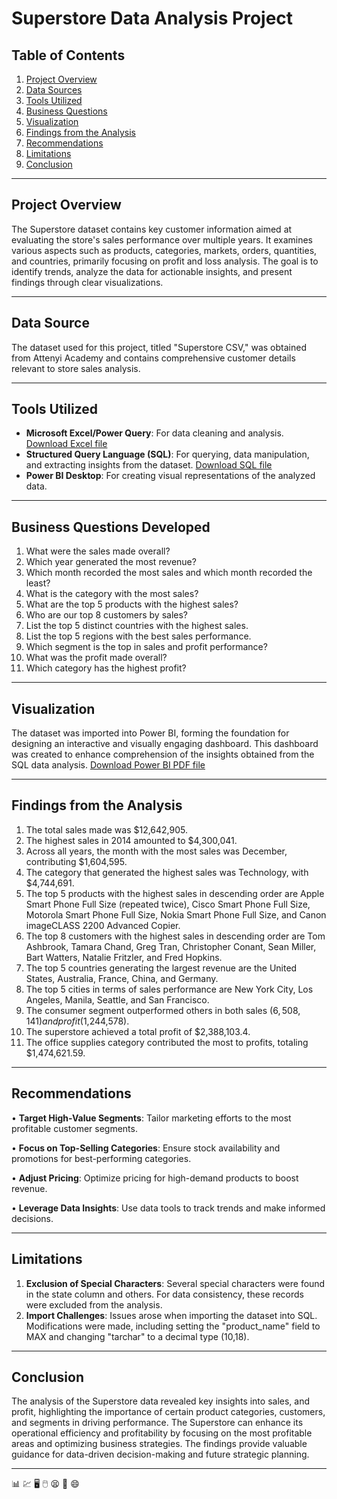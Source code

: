 # Superstore Data Analysis Project


## Table of Contents
1. [Project Overview](#project-overview)
2. [Data Sources](#data-sources)
3. [Tools Utilized](#tools)
4. [Business Questions](#exploratory-data-analysis)
5. [Visualization](#visualization)
6. [Findings from the Analysis](#insights-deep-dive)
7. [Recommendations](#recommendations)
8. [Limitations](#assumptions-and-caveats)
9. [Conclusion](#conclusion)

---

## Project Overview
The Superstore dataset contains key customer information aimed at evaluating the store's sales performance over multiple years. It examines various aspects such as products, categories, markets, orders, quantities, and countries, primarily focusing on profit and loss analysis. The goal is to identify trends, analyze the data for actionable insights, and present findings through clear visualizations.

---

## Data Source
The dataset used for this project, titled "Superstore CSV," was obtained from Attenyi Academy and contains comprehensive customer details relevant to store sales analysis.

---

## Tools Utilized
- **Microsoft Excel/Power Query**: For data cleaning and analysis. [Download Excel file]( https://github.com/user-attachments/files/17823247/SuperStores.Sales.Data.xlsx)
- **Structured Query Language (SQL)**: For querying, data manipulation, and extracting insights from the dataset. [Download SQL file](https://github.com/Kingsley-Nnamaga/Superstores-Project/blob/7c8b2ac04cd16d3ff344147808e23a35c1ae2b9b/SUPERSTORES%20SQL.sql)
- **Power BI Desktop**: For creating visual representations of the analyzed data. 

---

## Business Questions Developed
1. What were the sales made overall?  
2. Which year generated the most revenue?  
3. Which month recorded the most sales and which month recorded the least?  
4. What is the category with the most sales?  
5. What are the top 5 products with the highest sales?  
6. Who are our top 8 customers by sales?  
7. List the top 5 distinct countries with the highest sales.  
8. List the top 5 regions with the best sales performance.  
9. Which segment is the top in sales and profit performance?  
10. What was the profit made overall?  
11. Which category has the highest profit?  

---

## Visualization
The dataset was imported into Power BI, forming the foundation for designing an interactive and visually engaging dashboard. This dashboard was created to enhance comprehension of the insights obtained from the SQL data analysis. [Download Power BI PDF file](https://github.com/user-attachments/files/17823250/SUPERSTORES.PDF.FILE.pdf)

---

## Findings from the Analysis
1. The total sales made was $12,642,905.  
2. The highest sales in 2014 amounted to $4,300,041.  
3.  Across all years, the month with the most sales was December, contributing $1,604,595.  
4. The category that generated the highest sales was Technology, with $4,744,691.  
5.  The top 5 products with the highest sales in descending order are Apple Smart Phone Full Size (repeated twice), Cisco Smart Phone Full Size, Motorola Smart Phone Full Size, Nokia Smart Phone Full Size, and Canon imageCLASS 2200 Advanced Copier.  
6. The top 8 customers with the highest sales in descending order are Tom Ashbrook, Tamara Chand, Greg Tran, Christopher Conant, Sean Miller, Bart Watters, Natalie Fritzler, and Fred Hopkins.  
7. The top 5 countries generating the largest revenue are the United States, Australia, France, China, and Germany.  
8. The top 5 cities in terms of sales performance are New York City, Los Angeles, Manila, Seattle, and San Francisco.  
9. The consumer segment outperformed others in both sales ($6,508,141) and profit ($1,244,578).  
10. The superstore achieved a total profit of $2,388,103.4.  
11. The office supplies category contributed the most to profits, totaling $1,474,621.59.

---
## Recommendations
•    **Target High-Value Segments**: Tailor marketing efforts to the most profitable customer segments.

•    **Focus on Top-Selling Categories**: Ensure stock availability and promotions for best-performing categories.

•    **Adjust Pricing**: Optimize pricing for high-demand products to boost revenue.

•    **Leverage Data Insights**: Use data tools to track trends and make informed decisions.

---
## Limitations
1. **Exclusion of Special Characters**: Several special characters were found in the state column and others. For data consistency, these records were excluded from the analysis.  
2. **Import Challenges**: Issues arose when importing the dataset into SQL. Modifications were made, including setting the "product_name" field to MAX and changing "tarchar" to a decimal type (10,18).  

---

## Conclusion
The analysis of the Superstore data revealed key insights into sales, and profit, highlighting the importance of certain product categories, customers, and segments in driving performance. The Superstore can enhance its operational efficiency and profitability by focusing on the most profitable areas and optimizing business strategies. The findings provide valuable guidance for data-driven decision-making and future strategic planning.

---


📊 💹 🖥️ 🖱️ 😫 🦾 😄
